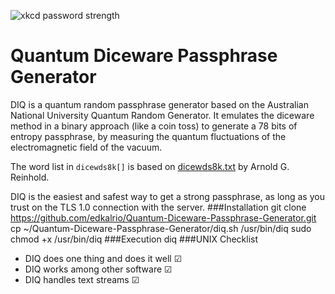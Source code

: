 ![xkcd password strength](http://imgs.xkcd.com/comics/password_strength.png)
# Quantum Diceware Passphrase Generator
DIQ is a quantum random passphrase generator based on the Australian National University Quantum Random Generator. It emulates the diceware method in a binary approach (like a coin toss) to generate a 78 bits of entropy passphrase, by measuring the quantum fluctuations of the electromagnetic field of the vacuum.

The word list in `dicewds8k[]` is based on [dicewds8k.txt](http://world.std.com/~reinhold/diceware8k.txt) by Arnold G. Reinhold.

DIQ is the easiest and safest way to get a strong passphrase, as long as you trust on the TLS 1.0 connection with the server.
###Installation
		git clone https://github.com/edkalrio/Quantum-Diceware-Passphrase-Generator.git
		cp ~/Quantum-Diceware-Passphrase-Generator/diq.sh /usr/bin/diq
		sudo chmod +x /usr/bin/diq
###Execution
  		diq
###UNIX Checklist
- DIQ does one thing and does it well ☑
- DIQ works among other software ☑
- DIQ handles text streams ☑
